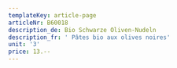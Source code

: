 ```yaml
---
templateKey: article-page
articleNr: B60018
description_de: Bio Schwarze Oliven-Nudeln
description_fr: ' Pâtes bio aux olives noires'
unit: '3'
price: 13.--
---
```



